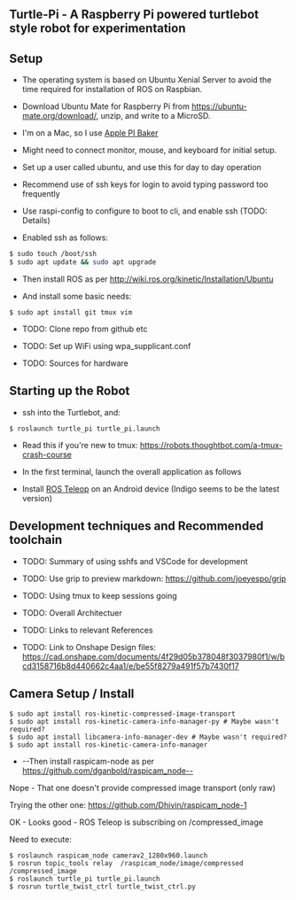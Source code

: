 Turtle-Pi - A Raspberry Pi powered turtlebot style robot for experimentation
---

Setup
---
* The operating system is based on Ubuntu Xenial Server to avoid the time required for installation of ROS on Raspbian.
* Download Ubuntu Mate for Raspberry Pi from https://ubuntu-mate.org/download/, unzip, and write to a MicroSD. 
* I'm on a Mac, so I use [Apple PI Baker](http://mac.softpedia.com/get/Utilities/ApplePi-Baker.shtml)
* Might need to connect monitor, mouse, and keyboard for initial setup.
* Set up a user called ubuntu, and use this for day to day operation
* Recommend use of ssh keys for login to avoid typing password too frequently

* Use raspi-config to configure to boot to cli, and enable ssh (TODO: Details)
* Enabled ssh as follows:

```bash
$ sudo touch /boot/ssh
$ sudo apt update && sudo apt upgrade
```

* Then install ROS as per http://wiki.ros.org/kinetic/Installation/Ubuntu

* And install some basic needs:
```
$ sudo apt install git tmux vim
```

* TODO: Clone repo from github etc
* TODO: Set up WiFi using wpa_supplicant.conf

* TODO: Sources for hardware

Starting up the Robot
---
* ssh into the Turtlebot, and:
```
$ roslaunch turtle_pi turtle_pi.launch
```

* Read this if you're new to tmux: https://robots.thoughtbot.com/a-tmux-crash-course
* In the first terminal, launch the overall application as follows



* Install [ROS Teleop](https://play.google.com/store/apps/details?id=com.github.rosjava.android_apps.teleop.indigo&hl=en) on an Android device (Indigo seems to be the latest version)


Development techniques and Recommended toolchain
---

* TODO: Summary of using sshfs and VSCode for development
* TODO: Use grip to preview markdown: https://github.com/joeyespo/grip
* TODO: Using tmux to keep sessions going



* TODO: Overall Architectuer
* TODO: Links to relevant References
* TODO: Link to Onshape Design files: https://cad.onshape.com/documents/4f29d05b378048f3037980f1/w/bcd3158716b8d440662c4aa1/e/be55f8279a491f57b7430f17

Camera Setup / Install
---

```
$ sudo apt install ros-kinetic-compressed-image-transport  
$ sudo apt install ros-kinetic-camera-info-manager-py # Maybe wasn't required?
$ sudo apt install libcamera-info-manager-dev # Maybe wasn't required?
$ sudo apt install ros-kinetic-camera-info-manager

```

* --Then install raspicam-node as per https://github.com/dganbold/raspicam_node--

Nope - That one doesn't provide compressed image transport (only raw)

Trying the other one: https://github.com/Dhivin/raspicam_node-1

OK - Looks good - ROS Teleop is subscribing on /compressed_image

Need to execute:

```
$ roslaunch raspicam_node camerav2_1280x960.launch
$ rosrun topic_tools relay  /raspicam_node/image/compressed /compressed_image
$ roslaunch turtle_pi turtle_pi.launch
$ rosrun turtle_twist_ctrl turtle_twist_ctrl.py
```